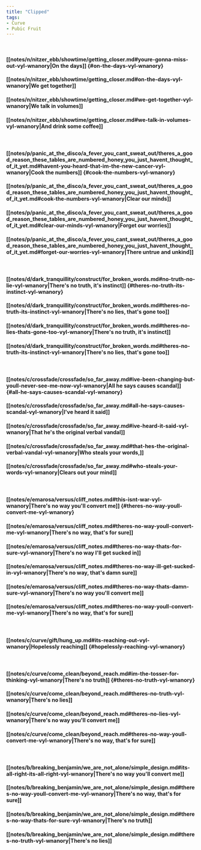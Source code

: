 ```yaml
---
title: "Clipped"
tags:
- Curve
- Pubic Fruit
---
```

&nbsp;
#### [[notes/n/nitzer_ebb/showtime/getting_closer.md#youre-gonna-miss-out-vyl-wnanory|On the days]] {#on-the-days-vyl-wnanory}
#### [[notes/n/nitzer_ebb/showtime/getting_closer.md#on-the-days-vyl-wnanory|We get together]]
#### [[notes/n/nitzer_ebb/showtime/getting_closer.md#we-get-together-vyl-wnanory|We talk in volumes]]
#### [[notes/n/nitzer_ebb/showtime/getting_closer.md#we-talk-in-volumes-vyl-wnanory|And drink some coffee]]
&nbsp;
#### [[notes/p/panic_at_the_disco/a_fever_you_cant_sweat_out/theres_a_good_reason_these_tables_are_numbered_honey_you_just_havent_thought_of_it_yet.md#havent-you-heard-that-im-the-new-cancer-vyl-wnanory|Cook the numbers]] {#cook-the-numbers-vyl-wnanory}
#### [[notes/p/panic_at_the_disco/a_fever_you_cant_sweat_out/theres_a_good_reason_these_tables_are_numbered_honey_you_just_havent_thought_of_it_yet.md#cook-the-numbers-vyl-wnanory|Clear our minds]]
#### [[notes/p/panic_at_the_disco/a_fever_you_cant_sweat_out/theres_a_good_reason_these_tables_are_numbered_honey_you_just_havent_thought_of_it_yet.md#clear-our-minds-vyl-wnanory|Forget our worries]]
#### [[notes/p/panic_at_the_disco/a_fever_you_cant_sweat_out/theres_a_good_reason_these_tables_are_numbered_honey_you_just_havent_thought_of_it_yet.md#forget-our-worries-vyl-wnanory|There untrue and unkind]]
&nbsp;
#### [[notes/d/dark_tranquillity/construct/for_broken_words.md#no-truth-no-lie-vyl-wnanory|There's no truth, it's instinct]] {#theres-no-truth-its-instinct-vyl-wnanory}
#### [[notes/d/dark_tranquillity/construct/for_broken_words.md#theres-no-truth-its-instinct-vyl-wnanory|There's no lies, that's gone too]]
#### [[notes/d/dark_tranquillity/construct/for_broken_words.md#theres-no-lies-thats-gone-too-vyl-wnanory|There's no truth, it's instinct]]
#### [[notes/d/dark_tranquillity/construct/for_broken_words.md#theres-no-truth-its-instinct-vyl-wnanory|There's no lies, that's gone too]]
&nbsp;
#### [[notes/c/crossfade/crossfade/so_far_away.md#ive-been-changing-but-youll-never-see-me-now-vyl-wnanory|All he says causes scandal]] {#all-he-says-causes-scandal-vyl-wnanory}
#### [[notes/c/crossfade/crossfade/so_far_away.md#all-he-says-causes-scandal-vyl-wnanory|I've heard it said]]
#### [[notes/c/crossfade/crossfade/so_far_away.md#ive-heard-it-said-vyl-wnanory|That he's the original verbal vandal]]
#### [[notes/c/crossfade/crossfade/so_far_away.md#that-hes-the-original-verbal-vandal-vyl-wnanory|Who steals your words,]]
#### [[notes/c/crossfade/crossfade/so_far_away.md#who-steals-your-words-vyl-wnanory|Clears out your mind]]
&nbsp;
#### [[notes/e/emarosa/versus/cliff_notes.md#this-isnt-war-vyl-wnanory|There's no way you'll convert me]] {#theres-no-way-youll-convert-me-vyl-wnanory}
#### [[notes/e/emarosa/versus/cliff_notes.md#theres-no-way-youll-convert-me-vyl-wnanory|There's no way, that's for sure]]
#### [[notes/e/emarosa/versus/cliff_notes.md#theres-no-way-thats-for-sure-vyl-wnanory|There's no way I'll get sucked in]]
#### [[notes/e/emarosa/versus/cliff_notes.md#theres-no-way-ill-get-sucked-in-vyl-wnanory|There's no way, that's damn sure]]
#### [[notes/e/emarosa/versus/cliff_notes.md#theres-no-way-thats-damn-sure-vyl-wnanory|There's no way you'll convert me]]
#### [[notes/e/emarosa/versus/cliff_notes.md#theres-no-way-youll-convert-me-vyl-wnanory|There's no way, that's for sure]]
&nbsp;
#### [[notes/c/curve/gift/hung_up.md#its-reaching-out-vyl-wnanory|Hopelessly reaching]] {#hopelessly-reaching-vyl-wnanory}
&nbsp;
#### [[notes/c/curve/come_clean/beyond_reach.md#im-the-tosser-for-thinking-vyl-wnanory|There's no truth]] {#theres-no-truth-vyl-wnanory}
#### [[notes/c/curve/come_clean/beyond_reach.md#theres-no-truth-vyl-wnanory|There's no lies]]
#### [[notes/c/curve/come_clean/beyond_reach.md#theres-no-lies-vyl-wnanory|There's no way you'll convert me]]
#### [[notes/c/curve/come_clean/beyond_reach.md#theres-no-way-youll-convert-me-vyl-wnanory|There's no way, that's for sure]]
&nbsp;
#### [[notes/b/breaking_benjamin/we_are_not_alone/simple_design.md#its-all-right-its-all-right-vyl-wnanory|There's no way you'll convert me]]
#### [[notes/b/breaking_benjamin/we_are_not_alone/simple_design.md#theres-no-way-youll-convert-me-vyl-wnanory|There's no way, that's for sure]]
#### [[notes/b/breaking_benjamin/we_are_not_alone/simple_design.md#theres-no-way-thats-for-sure-vyl-wnanory|There's no truth]]
#### [[notes/b/breaking_benjamin/we_are_not_alone/simple_design.md#theres-no-truth-vyl-wnanory|There's no lies]]
